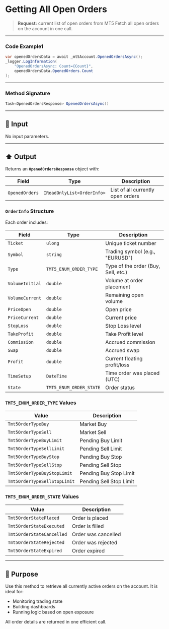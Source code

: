 # Getting All Open Orders

> **Request:** current list of open orders from MT5
> Fetch all open orders on the account in one call.

---

### Code Example1

```csharp
var openedOrdersData = await _mt5Account.OpenedOrdersAsync();
_logger.LogInformation(
    "OpenedOrdersAsync: Count={Count}",
    openedOrdersData.OpenedOrders.Count
);
```

---

### Method Signature

```csharp
Task<OpenedOrdersResponse> OpenedOrdersAsync()
```

---

## 🔽 Input

No input parameters.

---

## ⬆️ Output

Returns an **`OpenedOrdersResponse`** object with:

| Field          | Type                       | Description                       |
| -------------- | -------------------------- | --------------------------------- |
| `OpenedOrders` | `IReadOnlyList<OrderInfo>` | List of all currently open orders |

### `OrderInfo` Structure

Each order includes:

| Field           | Type                    | Description                         |
| --------------- | ----------------------- | ----------------------------------- |
| `Ticket`        | `ulong`                 | Unique ticket number                |
| `Symbol`        | `string`                | Trading symbol (e.g., "EURUSD")     |
| `Type`          | `TMT5_ENUM_ORDER_TYPE`  | Type of the order (Buy, Sell, etc.) |
| `VolumeInitial` | `double`                | Volume at order placement           |
| `VolumeCurrent` | `double`                | Remaining open volume               |
| `PriceOpen`     | `double`                | Open price                          |
| `PriceCurrent`  | `double`                | Current price                       |
| `StopLoss`      | `double`                | Stop Loss level                     |
| `TakeProfit`    | `double`                | Take Profit level                   |
| `Commission`    | `double`                | Accrued commission                  |
| `Swap`          | `double`                | Accrued swap                        |
| `Profit`        | `double`                | Current floating profit/loss        |
| `TimeSetup`     | `DateTime`              | Time order was placed (UTC)         |
| `State`         | `TMT5_ENUM_ORDER_STATE` | Order status                        |

### `TMT5_ENUM_ORDER_TYPE` Values

| Value                        | Description             |
| ---------------------------- | ----------------------- |
| `Tmt5OrderTypeBuy`           | Market Buy              |
| `Tmt5OrderTypeSell`          | Market Sell             |
| `Tmt5OrderTypeBuyLimit`      | Pending Buy Limit       |
| `Tmt5OrderTypeSellLimit`     | Pending Sell Limit      |
| `Tmt5OrderTypeBuyStop`       | Pending Buy Stop        |
| `Tmt5OrderTypeSellStop`      | Pending Sell Stop       |
| `Tmt5OrderTypeBuyStopLimit`  | Pending Buy Stop Limit  |
| `Tmt5OrderTypeSellStopLimit` | Pending Sell Stop Limit |

### `TMT5_ENUM_ORDER_STATE` Values

| Value                     | Description         |
| ------------------------- | ------------------- |
| `Tmt5OrderStatePlaced`    | Order is placed     |
| `Tmt5OrderStateExecuted`  | Order is filled     |
| `Tmt5OrderStateCancelled` | Order was cancelled |
| `Tmt5OrderStateRejected`  | Order was rejected  |
| `Tmt5OrderStateExpired`   | Order expired       |

---

## 🎯 Purpose

Use this method to retrieve all currently active orders on the account.
It is ideal for:

* Monitoring trading state
* Building dashboards
* Running logic based on open exposure

All order details are returned in one efficient call.

